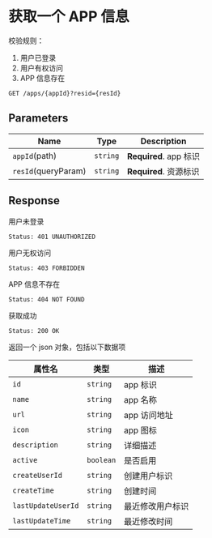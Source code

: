 # 获取一个 APP 信息

校验规则：

1. 用户已登录
2. 用户有权访问
3. APP 信息存在

```text
GET /apps/{appId}?resid={resId}
```

## Parameters

| Name                | Type     | Description            |
| ------------------- | -------- | ---------------------- |
| `appId`(path)       | `string` | **Required**. app 标识 |
| `resId`(queryParam) | `string` | **Required**. 资源标识 |

## Response

用户未登录

```text
Status: 401 UNAUTHORIZED
```

用户无权访问

```text
Status: 403 FORBIDDEN
```

APP 信息不存在

```text
Status: 404 NOT FOUND
```

获取成功

```text
Status: 200 OK
```

返回一个 json 对象，包括以下数据项

| 属性名             | 类型      | 描述             |
| ------------------ | --------- | ---------------- |
| `id`               | `string`  | app 标识         |
| `name`             | `string`  | app 名称         |
| `url`              | `string`  | app 访问地址     |
| `icon`             | `string`  | app 图标         |
| `description`      | `string`  | 详细描述         |
| `active`           | `boolean` | 是否启用         |
| `createUserId`     | `string`  | 创建用户标识     |
| `createTime`       | `string`  | 创建时间         |
| `lastUpdateUserId` | `string`  | 最近修改用户标识 |
| `lastUpdateTime`   | `string`  | 最近修改时间     |
